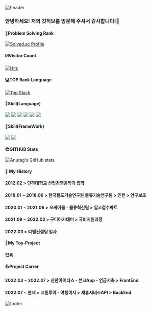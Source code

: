 ![header](https://capsule-render.vercel.app/api?type=waving&color=5F9EA0&text=HELLO~WORLD!&height=150&fontSize=50&fontColor=ffffff)
### 안녕하세요! 저의 깃허브를 방문해 주셔서 감사합니다!👋 
#### 🥇Problem Solving Rank
[![Solved.ac Profile](http://mazassumnida.wtf/api/v2/generate_badge?boj=yim5849)](https://solved.ac/yim5849/)
#### ☑️Visitor Count
[![Hits](https://hits.seeyoufarm.com/api/count/incr/badge.svg?url=https%3A%2F%2Fgithub.com%2Fyim5849&count_bg=%2379C83D&title_bg=%23555555&icon=&icon_color=%23E7E7E7&title=hits&edge_flat=false)](https://github.com/yim5849)
#### 💻TOP Rank Language
[![Top Stack](https://widget.realdeveloper.pro/api/top?stack=Spring,Oracle,JavaScript)](https://github.com/yim5849)
#### 💪Skill(Language)
<img src="https://img.shields.io/badge/Java-FFDAB9?style=flat-square&logo=Jabber&logoColor=white"/> <img src="https://img.shields.io/badge/JavaScript-F7DF1E?style=flat-square&logo=JavaScript&logoColor=white"/> <img src="https://img.shields.io/badge/Oracle-F80000?style=flat-square&logo=Oracle&logoColor=white"/> <img src="https://img.shields.io/badge/HTML5-E34F26?style=flat-square&logo=HTML5&logoColor=white"/> <img src="https://img.shields.io/badge/CSS3-1572B6?style=flat-square&logo=CSS3&logoColor=white"/> <img src="https://img.shields.io/badge/Linux-FCC624?style=flat-square&logo=Linux&logoColor=white"/>
#### 💪Skill(FrameWork)
<img src="https://img.shields.io/badge/Spring-6DB33F?style=flat-square&logo=Spring&logoColor=white"/> <img src="https://img.shields.io/badge/BootStrap-7952B3?style=flat-square&logo=BootStrap&logoColor=white"/>
#### 😎GITHUB Stats
![Anurag's GitHub stats](https://github-readme-stats.vercel.app/api?username=yim5849&show_icons=true&theme=radical)
#### 📆 My History
#### 2012.02 > 인하대학교 산업경영공학과 입학
#### 2018.01 ~ 2018.06 > 한국철도기술연구원 물류기술연구팀 > 인턴 > 연구보조
#### 2020.01 ~ 2021.06 > 오케이몰 - 물류혁신팀 > 입고검수파트
#### 2021.09 ~ 2022.02 > 구디아카데미 > 국비지원과정
#### 2022.03 > 디엠컨설팅 입사
#### 🔲My Toy-Project
#### 없음
#### 👍Project Carrer
#### 2022.03 ~ 2022.07 > 신한아이타스 - 븐크App - 연금저축 > FrontEnd
#### 2022.07 ~ 현재 > 교원투어 - 여행이지 > 제휴서비스API > BackEnd

![footer](https://capsule-render.vercel.app/api?section=footer&type=waving&color=5F9EA0)
<!--
**yim5849/yim5849** is a ✨ _special_ ✨ repository because its `README.md` (this file) appears on your GitHub profile.

Here are some ideas to get you started:

- 🔭 I’m currently working on ...
- 🌱 I’m currently learning ...
- 👯 I’m looking to collaborate on ...
- 🤔 I’m looking for help with ...
- 💬 Ask me about ...
- 📫 How to reach me: ...
- 😄 Pronouns: ...
- ⚡ Fun fact: ...
-->
